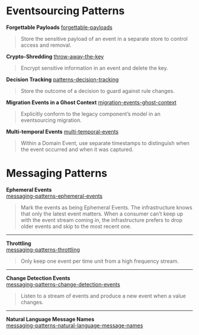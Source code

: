 
# Eventsourcing Patterns

**Forgettable Payloads**
[forgettable-payloads](https://verraes.net/2019/05/eventsourcing-patterns-forgettable-payloads/)

> Store the sensitive payload of an event in a separate store to control access and removal.

**Crypto-Shredding**
[throw-away-the-key](https://verraes.net/2019/05/eventsourcing-patterns-throw-away-the-key/)

> Encrypt sensitive information in an event and delete the key.

**Decision Tracking**
[patterns-decision-tracking](https://verraes.net/2019/05/eventsourcing-patterns-decision-tracking/)

> Store the outcome of a decision to guard against rule changes.

**Migration Events in a Ghost Context**
[migration-events-ghost-context](https://verraes.net/2019/06/eventsourcing-patterns-migration-events-ghost-context/)

> Explicitly conform to the legacy component’s model in an eventsourcing migration.

**Multi-temporal Events**
[multi-temporal-events](https://verraes.net/2022/03/multi-temporal-events/)

> Within a Domain Event, use separate timestamps to distinguish when the event occurred and when it was captured.

# Messaging Patterns

**Ephemeral Events**  
[messaging-patterns-ephemeral-events](https://verraes.net/2019/05/messaging-patterns-ephemeral-events/)

> Mark the events as being Ephemeral Events. The infrastructure knows that only the latest event matters. When a consumer can’t keep up with the event stream coming in, the infrastructure prefers to drop older events and skip to the most recent one.

---

**Throttling**  
[messaging-patterns-throttling](https://verraes.net/2019/05/messaging-patterns-throttling/)

> Only keep one event per time unit from a high frequency stream.

---

**Change Detection Events**  
[messaging-patterns-change-detection-events](https://verraes.net/2019/05/messaging-patterns-change-detection-events/)

> Listen to a stream of events and produce a new event when a value changes.

---

**Natural Language Message Names**  
[messaging-patterns-natural-language-message-names](https://verraes.net/2019/06/messaging-patterns-natural-language-message-names/)


